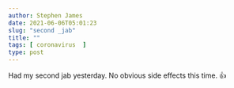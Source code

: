 ```yaml
---
author: Stephen James
date: 2021-06-06T05:01:23
slug: "second _jab"
title: ""
tags: [ coronavirus  ]
type: post
---
```

Had my second jab yesterday. No obvious side effects this time. 👍
